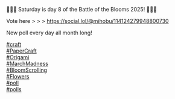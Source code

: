 🌸🌹🌻 Saturday is day 8 of the Battle of the Blooms 2025! 🌸🌹🌻

Vote here &gt; &gt; &gt; [<span class="invisible">https://</span><span class="ellipsis">social.lol/@mihobu/11412427994</span><span class="invisible">8800730</span>](https://social.lol/@mihobu/114124279948800730)

New poll every day all month long!

[\#<span>craft</span>](https://social.lol/tags/craft)  
[\#<span>PaperCraft</span>](https://social.lol/tags/PaperCraft)  
[\#<span>Origami</span>](https://social.lol/tags/Origami)  
[\#<span>MarchMadness</span>](https://social.lol/tags/MarchMadness)  
[\#<span>BloomScrolling</span>](https://social.lol/tags/BloomScrolling)  
[\#<span>Flowers</span>](https://social.lol/tags/Flowers)  
[\#<span>poll</span>](https://social.lol/tags/poll)  
[\#<span>polls</span>](https://social.lol/tags/polls)